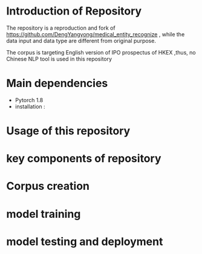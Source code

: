 # Introduction of Repository

The repository is a reproduction and fork of https://github.com/DengYangyong/medical_entity_recognize , while the data input and data type are different from original purpose.

The corpus is targeting English version of IPO prospectus of HKEX ,thus, no Chinese NLP tool is used in this repository




# Main dependencies
- Pytorch 1.8
- installation : 


# Usage of this repository


# key components of repository


# Corpus creation



# model training


# model testing and deployment
